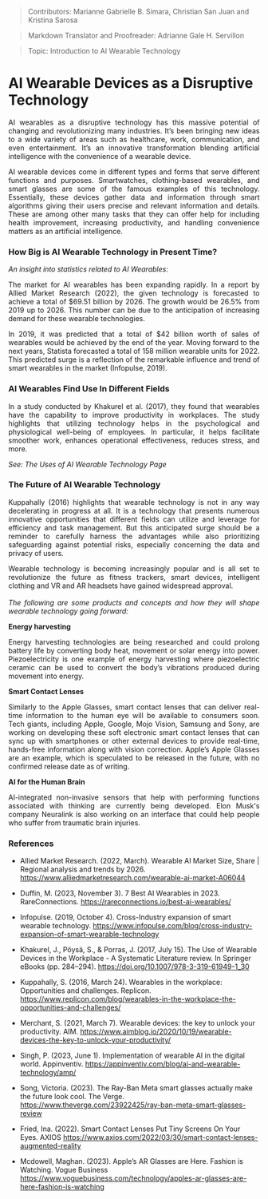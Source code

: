 >Contributors: Marianne Gabrielle B. Simara, Christian San Juan and Kristina Sarosa

>Markdown Translator and Proofreader: Adrianne Gale H. Servillon

>Topic: Introduction to AI Wearable Technology 

# AI Wearable Devices as a Disruptive Technology
<p align="Justify">AI wearables as a disruptive technology has this massive potential of changing and revolutionizing many industries. It’s been bringing new ideas to a wide variety of areas such as healthcare, work, communication, and even entertainment. It’s an innovative transformation blending artificial intelligence with the convenience of a wearable device.</p>

<p align="Justify">AI wearable devices come in different types and forms that serve different functions and purposes. Smartwatches, clothing-based wearables, and smart glasses are some of the famous examples of this technology. Essentially, these devices gather data and information through smart algorithms giving their users precise and relevant information and details. These are among other many tasks that they can offer help for including health improvement, increasing productivity, and handling convenience matters as an artificial intelligence.</p>

### How Big is AI Wearable Technology in Present Time?
*An insight into statistics related to AI Wearables:*

<p align="Justify">The market for AI wearables has been expanding rapidly. In a report by Allied Market Research (2022), the given technology is forecasted to achieve a total of $69.51 billion by 2026. The growth would be 26.5% from 2019 up to 2026. This number can be due to the anticipation of increasing demand for these wearable technologies. 
    <br>
<p align="Justify">In 2019, it was predicted that a total of $42 billion worth of sales of wearables would be achieved by the end of the year. Moving forward to the next years, Statista forecasted a total of 158 million wearable units for 2022. This predicted surge is a reflection of the remarkable influence and trend of smart wearables in the market (Infopulse, 2019).</p>
    
### AI Wearables Find Use In Different Fields
<p align="Justify">In a study conducted by Khakurel et al. (2017), they found that wearables have the capability to improve productivity in workplaces. The study highlights that utilizing technology helps in the psychological and physiological well-being of employees. In particular, it helps facilitate smoother work, enhances operational effectiveness, reduces stress, and more.</p>

*See: The Uses of AI Wearable Technology Page*

### The Future of AI Wearable Technology
<p align="Justify">Kuppahally (2016) highlights that wearable technology is not in any way decelerating in progress at all. It is a technology that presents numerous innovative opportunities that different fields can utilize and leverage for efficiency and task management. But this anticipated surge should be a reminder to carefully harness the advantages while also prioritizing safeguarding against potential risks, especially concerning the data and privacy of users.</p>

<p align="Justify">Wearable technology is becoming increasingly popular and is all set to revolutionize the future as fitness trackers, smart devices, intelligent clothing and VR and AR headsets have gained widespread approval.
<br><br>   
<em>The following are some products and concepts and how they will shape wearable technology going forward:</em></p>

**Energy harvesting**

<p align="Justify">Energy harvesting technologies are being researched and could prolong battery life by converting body heat, movement or solar energy into power. Piezoelectricity is one example of energy harvesting where piezoelectric ceramic can be used to convert the body’s vibrations produced during movement into energy.</p>

**Smart Contact Lenses**

<p align="Justify">Similarly to the Apple Glasses, smart contact lenses that can deliver real-time information to the human eye will be available to consumers soon. Tech giants, including Apple, Google, Mojo Vision, Samsung and Sony, are working on developing these soft electronic smart contact lenses that can sync up with smartphones or other external devices to provide real-time, hands-free information along with vision correction. Apple’s Apple Glasses are an example, which is speculated to be released in the future, with no confirmed release date as of writing.</p>

**AI for the Human Brain** 

<p align="Justify">AI-integrated non-invasive sensors that help with performing functions associated with thinking are currently being developed. Elon Musk's company Neuralink is also working on an interface that could help people who suffer from traumatic brain injuries. </p>

### References

- Allied Market Research. (2022, March). Wearable AI Market Size, Share | Regional analysis and trends by 2026. https://www.alliedmarketresearch.com/wearable-ai-market-A06044

- Duffin, M. (2023, November 3). 7 Best AI Wearables in 2023. RareConnections. https://rareconnections.io/best-ai-wearables/ 

- Infopulse. (2019, October 4). Cross-Industry expansion of smart wearable technology. https://www.infopulse.com/blog/cross-industry-expansion-of-smart-wearable-technology 

- Khakurel, J., Pöysä, S., & Porras, J. (2017, July 15). The Use of Wearable Devices in the Workplace - A Systematic Literature review. In Springer eBooks (pp. 284–294). https://doi.org/10.1007/978-3-319-61949-1_30 

- Kuppahally, S. (2016, March 24). Wearables in the workplace: Opportunities and challenges. Replicon. https://www.replicon.com/blog/wearables-in-the-workplace-the-opportunities-and-challenges/ 

- Merchant, S. (2021, March 7). Wearable devices: the key to unlock your productivity. AIM. https://www.aimblog.io/2020/10/19/wearable-devices-the-key-to-unlock-your-productivity/ 

- Singh, P. (2023, June 1). Implementation of wearable AI in the digital world. Appinventiv. https://appinventiv.com/blog/ai-and-wearable-technology/amp/ 

- Song, Victoria. (2023). The Ray-Ban Meta smart glasses actually make the future look cool. The Verge. https://www.theverge.com/23922425/ray-ban-meta-smart-glasses-review

- Fried, Ina. (2022). Smart Contact Lenses Put Tiny Screens On Your Eyes. AXIOS https://www.axios.com/2022/03/30/smart-contact-lenses-augmented-reality 

- Mcdowell, Maghan. (2023). Apple’s AR Glasses are Here. Fashion is Watching. Vogue Business https://www.voguebusiness.com/technology/apples-ar-glasses-are-here-fashion-is-watching
